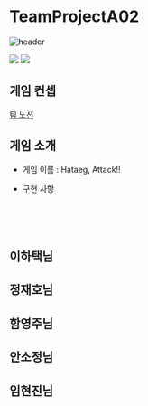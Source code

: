 # TeamProjectA02
![header](https://capsule-render.vercel.app/api?type=wave&color=auto&height=300&section=header&text=IndiviualProject1012%20&fontSize=90)

 <img src="https://img.shields.io/badge/Unity-000000?style=flat-square&logo=unity&logoColor=white"/> <img src="https://img.shields.io/badge/C sharp-512BD4?style=flat-square&logo=csharp&logoColor=white"/>

## 게임 컨셉

[팀 노션](https://www.notion.so/02-55ee06ccbc1148429fee53db9ece7bc8)

## 게임 소개

- 게임 이름 : Hataeg, Attack!!

- 구현 사항
 
<br>
<br>
<br>

## 이하택님

## 정재호님

## 함영주님

## 안소정님

## 임현진님



